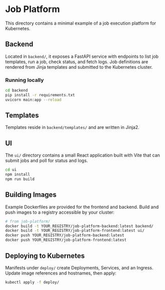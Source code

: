 # Job Platform

This directory contains a minimal example of a job execution platform for Kubernetes.

## Backend

Located in `backend/`, it exposes a FastAPI service with endpoints to list job templates, run a job, check status, and fetch logs. Job definitions are rendered from Jinja templates and submitted to the Kubernetes cluster.

### Running locally

```bash
cd backend
pip install -r requirements.txt
uvicorn main:app --reload
```

## Templates

Templates reside in `backend/templates/` and are written in Jinja2.

## UI

The `ui/` directory contains a small React application built with Vite that can submit jobs and poll for status and logs.

```bash
cd ui
npm install
npm run build
```

## Building Images

Example Dockerfiles are provided for the frontend and backend. Build and push images to a registry accessible by your cluster:

```bash
# from job-platform/
docker build -t YOUR_REGISTRY/job-platform-backend:latest backend/
docker build -t YOUR_REGISTRY/job-platform-frontend:latest ui/
docker push YOUR_REGISTRY/job-platform-backend:latest
docker push YOUR_REGISTRY/job-platform-frontend:latest
```

## Deploying to Kubernetes

Manifests under `deploy/` create Deployments, Services, and an Ingress. Update image references and hostnames, then apply:

```bash
kubectl apply -f deploy/
```
